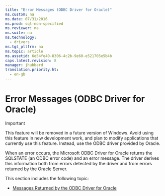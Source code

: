 ```yaml
---
title: "Error Messages (ODBC Driver for Oracle)"
ms.custom: na
ms.date: 07/31/2016
ms.prod: sql-non-specified
ms.reviewer: na
ms.suite: na
ms.technology: 
  - drivers
ms.tgt_pltfrm: na
ms.topic: article
ms.assetid: 6e54fe40-8306-4c2b-9e60-e521705e5b4b
caps.latest.revision: 8
manager: jhubbard
translation.priority.ht: 
  - en-gb
---
```

# Error Messages (ODBC Driver for Oracle)
> [!IMPORTANT]  
>  This feature will be removed in a future version of Windows. Avoid using this feature in new development work, and plan to modify applications that currently use this feature. Instead, use the ODBC driver provided by Oracle.  
  
 When an error occurs, the Microsoft ODBC Driver for Oracle returns the SQLSTATE (an ODBC error code) and an error message. The driver derives this information both from errors detected by the driver and from errors returned by the Oracle Server.  
  
 This section includes the following topic:  
  
-   [Messages Returned by the ODBC Driver for Oracle](../content/Messages-Returned-by-the-ODBC-Driver-for-Oracle.md)